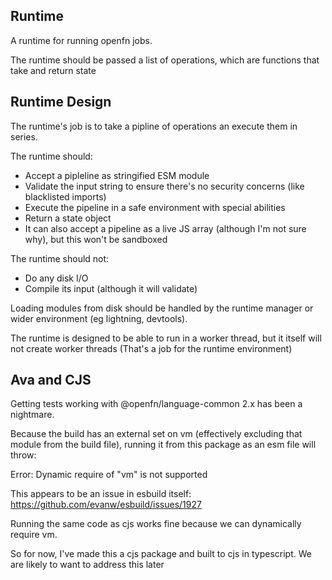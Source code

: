 ## Runtime

A runtime for running openfn jobs.

The runtime should be passed a list of operations, which are functions that take and return state

## Runtime Design

The runtime's job is to take a pipline of operations an execute them in series.

The runtime should:
* Accept a pipleline as stringified ESM module
* Validate the input string to ensure there's no security concerns (like blacklisted imports)
* Execute the pipeline in a safe environment with special abilities
* Return a state object
* It can also accept a pipeline as a live JS array (although I'm not sure why), but this won't be sandboxed

The runtime should not:
* Do any disk I/O 
* Compile its input (although it will validate)

Loading modules from disk should be handled by the runtime manager or wider environment (eg lightning, devtools).

The runtime is designed to be able to run in a worker thread, but it itself will not create worker threads (That's a job for the runtime environment)

## Ava and CJS

Getting tests working with @openfn/language-common 2.x has been a nightmare.

Because the build has an external set on vm (effectively excluding that module from the build file), running it from this package as an esm file will throw:

Error: Dynamic require of "vm" is not supported

This appears to be an issue in esbuild itself: https://github.com/evanw/esbuild/issues/1927

Running the same code as cjs works fine because we can dynamically require vm.

So for now, I've made this a cjs package and built to cjs in typescript. We are likely to want to address this later
